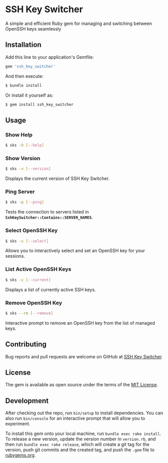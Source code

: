 # SSH Key Switcher

A simple and efficient Ruby gem for managing and switching between OpenSSH keys seamlessly

## Installation

Add this line to your application's Gemfile:

```ruby
gem 'ssh_key_switcher'

```

And then execute:

```bash
$ bundle install

```

Or install it yourself as:

```bash
$ gem install ssh_key_switcher

```

## Usage

### Show Help

```bash
$ sks -h [--help]

```

### Show Version

```bash
$ sks -v [--version]

```

Displays the current version of SSH Key Switcher.

### Ping Server

```bash
$ sks -p [--ping]

```

Tests the connection to servers listed in **`SshKeySwitcher::Contains::SERVER_NAMES`**.

### Select OpenSSH Key

```bash
$ sks -s [--select]

```

Allows you to interactively select and set an OpenSSH key for your sessions.

### List Active OpenSSH Keys

```bash
$ sks -c [--current]

```

Displays a list of currently active SSH keys.

### Remove OpenSSH Key

```bash
$ sks --rm [--remove]

```

Interactive prompt to remove an OpenSSH key from the list of managed keys.

## Contributing

Bug reports and pull requests are welcome on GitHub at [SSH Key Switcher](https://github.com/TOMOSIA-VIETNAM/ssh_key_switcher).

## License

The gem is available as open source under the terms of the [MIT License](https://opensource.org/licenses/MIT).

## Development

After checking out the repo, run `bin/setup` to install dependencies. You can also run `bin/console` for an interactive prompt that will allow you to experiment.

To install this gem onto your local machine, run `bundle exec rake install`. To release a new version, update the version number in `version.rb`, and then run `bundle exec rake release`, which will create a git tag for the version, push git commits and the created tag, and push the `.gem` file to [rubygems.org](https://rubygems.org).
